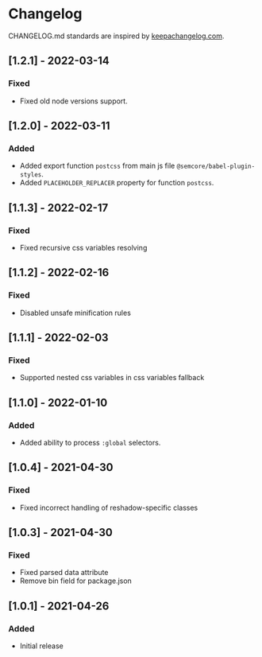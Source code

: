 # Changelog

CHANGELOG.md standards are inspired by [keepachangelog.com](https://keepachangelog.com/en/1.0.0/).

## [1.2.1] - 2022-03-14

### Fixed

- Fixed old node versions support.

## [1.2.0] - 2022-03-11

### Added

- Added export function `postcss` from main js file `@semcore/babel-plugin-styles`.
- Added `PLACEHOLDER_REPLACER` property for function `postcss`.

## [1.1.3] - 2022-02-17

### Fixed

- Fixed recursive css variables resolving

## [1.1.2] - 2022-02-16

### Fixed

- Disabled unsafe minification rules

## [1.1.1] - 2022-02-03

### Fixed

- Supported nested css variables in css variables fallback

## [1.1.0] - 2022-01-10

### Added

- Added ability to process `:global` selectors.

## [1.0.4] - 2021-04-30

### Fixed

- Fixed incorrect handling of reshadow-specific classes

## [1.0.3] - 2021-04-30

### Fixed

- Fixed parsed data attribute
- Remove bin field for package.json

## [1.0.1] - 2021-04-26

### Added

- Initial release
